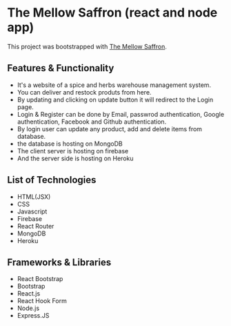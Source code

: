 # The Mellow Saffron (react and node app)

This project was bootstrapped with [The Mellow Saffron](https://the-mellow-saffron.web.app/).

## Features & Functionality

- It's a website of a spice and herbs warehouse management system.
- You can deliver and restock produts from here.
- By updating and clicking on update button it will redirect to the Login page.
- Login & Register can be done by Email, passwrod authentication, Google authentication, Facebook and Github authentication.
- By login user can update any product, add and delete items from database.
- the database is hosting on MongoDB
- The client server is hosting on firebase
- And the server side is hosting on Heroku


## List of Technologies

- HTML(JSX)
- CSS
- Javascript
- Firebase
- React Router
- MongoDB
- Heroku

## Frameworks & Libraries

- React Bootstrap
- Bootstrap
- React.js
- React Hook Form 
- Node.js
- Express.JS

